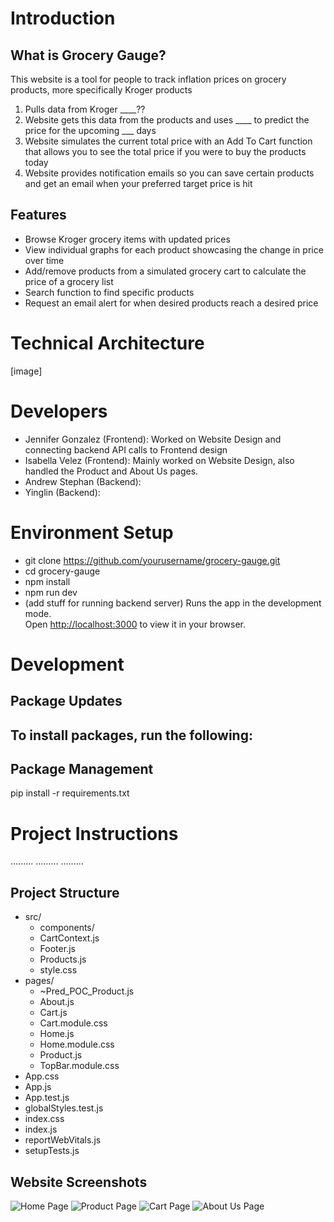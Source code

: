 
# Introduction

## What is Grocery Gauge? 
This website is a tool for people to track inflation prices on grocery products, more specifically Kroger products
1. Pulls data from Kroger ____??
2. Website gets this data from the products and uses ____ to predict the price for the upcoming ___ days
3. Website simulates the current total price with an Add To Cart function that allows you to see the total price if you were to buy the products today
4. Website provides notification emails so you can save certain products and get an email when your preferred target price is hit

## Features
- Browse Kroger grocery items with updated prices
- View individual graphs for each product showcasing the change in price over time
- Add/remove products from a simulated grocery cart to calculate the price of a grocery list
- Search function to find specific products
- Request an email alert for when desired products reach a desired price

# Technical Architecture 
[image]

# Developers 
- Jennifer Gonzalez (Frontend): Worked on Website Design and connecting backend API calls to Frontend design
- Isabella Velez (Frontend): Mainly worked on Website Design, also handled the Product and About Us pages.
- Andrew Stephan (Backend):
- Yinglin (Backend):
# Environment Setup
- git clone https://github.com/yourusername/grocery-gauge.git
- cd grocery-gauge
- npm install
- npm run dev
- (add stuff for running backend server)
Runs the app in the development mode.\
Open [http://localhost:3000](http://localhost:3000) to view it in your browser.
# Development 
## Package Updates 
## To install packages, run the following:


## Package Management 
pip install -r requirements.txt
# Project Instructions 
.........
.........
.........

## Project Structure
- src/
  - components/
  - CartContext.js
  - Footer.js
  - Products.js
  - style.css
- pages/   
  - ~Pred_POC_Product.js
  - About.js
  - Cart.js
  - Cart.module.css
  - Home.js
  - Home.module.css
  - Product.js
  - TopBar.module.css
- App.css
- App.js 
- App.test.js
- globalStyles.test.js
- index.css
- index.js
- reportWebVitals.js
- setupTests.js

## Website Screenshots
![Home Page](https://media.discordapp.net/attachments/1287663401283223555/1371687965562245171/Screenshot_2025-05-12_221002.png?ex=68240b77&is=6822b9f7&hm=4d1870e676750eb29b0f5503e8d99eb864519cd858a1eab06d307a86fb254be9&=&format=webp&quality=lossless&width=1423&height=813)
![Product Page](https://media.discordapp.net/attachments/1287663401283223555/1371687965868294292/Screenshot_2025-05-12_221036.png?ex=68240b77&is=6822b9f7&hm=dc1e112301c63cb79a472c05a2d2935e5e3244c4c4d08e507383298f28600dc1&=&format=webp&quality=lossless&width=1420&height=813)
![Cart Page](https://media.discordapp.net/attachments/1287663401283223555/1371687966296244225/Screenshot_2025-05-12_221112.png?ex=68240b77&is=6822b9f7&hm=385ae3145e7f549c242a231a6fe7a19c2634151ba71ce770e63245f1bf064cef&=&format=webp&quality=lossless&width=1414&height=813)
![About Us Page](https://media.discordapp.net/attachments/1287663401283223555/1371687966619078790/Screenshot_2025-05-12_221139.png?ex=68240b77&is=6822b9f7&hm=15d0ca5fea80d580a75e16aecbc1c06fe4f11f31ce0f7ed2ae9009611c8df168&=&format=webp&quality=lossless&width=1410&height=813)

